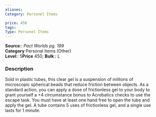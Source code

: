 ```yaml
---
aliases: 
Category: Personel Items

price: 450
tags: 
Type: Personel Items
---
```

**Source**:: _Pact Worlds pg. 199_  
**Category** Personal Items (Other)  
**Level**:: 5**Price** 450; **Bulk**:: L

### Description

Sold in plastic tubes, this clear gel is a suspension of millions of microscopic spherical beads that reduce friction between objects. As a standard action, you can apply a dose of frictionless gel to your body to grant yourself a +4 circumstance bonus to Acrobatics checks to use the escape task. You must have at least one hand free to open the tube and apply the gel. A tube contains 5 uses of frictionless gel, and a single use lasts for 1 minute.
